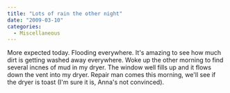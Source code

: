 ```yaml
---
title: "Lots of rain the other night"
date: "2009-03-10"
categories: 
  - Miscellaneous
---
```


More expected today. Flooding everywhere. It's amazing to see how much dirt is getting washed away everywhere. Woke up the other morning to find several incnes of mud in my dryer. The window well fills up and it flows down the vent into my dryer. Repair man comes this morning, we'll see if the dryer is toast (I'm sure it is, Anna's not convinced).

